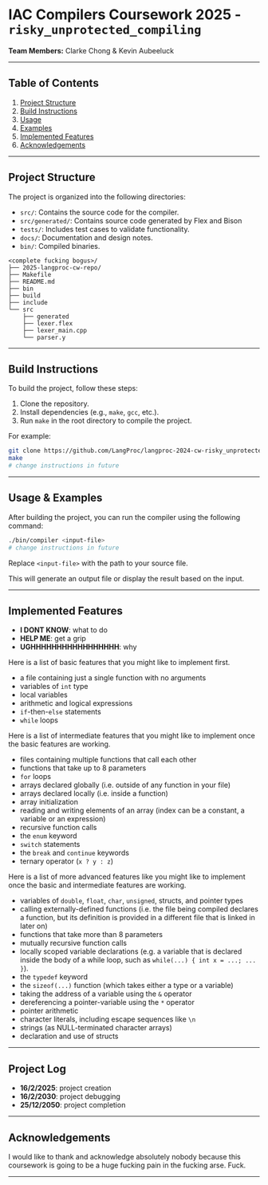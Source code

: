 # IAC Compilers Coursework 2025 - `risky_unprotected_compiling`
**Team Members:** Clarke Chong & Kevin Aubeeluck  

---

## Table of Contents
1. [Project Structure](#project-structure)  
2. [Build Instructions](#build-instructions)  
3. [Usage](#usage)  
4. [Examples](#examples)  
5. [Implemented Features](#implemented-features)  
6. [Acknowledgements](#acknowledgements)  

---

## Project Structure
The project is organized into the following directories:  
- `src/`: Contains the source code for the compiler.
- `src/generated/`: Contains source code generated by Flex and Bison
- `tests/`: Includes test cases to validate functionality.  
- `docs/`: Documentation and design notes.  
- `bin/`: Compiled binaries.  

```
<complete fucking bogus>/
├── 2025-langproc-cw-repo/
├── Makefile
├── README.md
├── bin
├── build
├── include
└── src
    ├── generated
    ├── lexer.flex
    ├── lexer_main.cpp
    └── parser.y
```

---

## Build Instructions
To build the project, follow these steps:  
1. Clone the repository.  
2. Install dependencies (e.g., `make`, `gcc`, etc.).  
3. Run `make` in the root directory to compile the project.  

For example:
```bash
git clone https://github.com/LangProc/langproc-2024-cw-risky_unprotected_compiling.git
make
# change instructions in future
```

---

## Usage & Examples
After building the project, you can run the compiler using the following command:
```bash
./bin/compiler <input-file>
# change instructions in future
```
Replace `<input-file>` with the path to your source file.

This will generate an output file or display the result based on the input.

---

## Implemented Features
- **I DONT KNOW**: what to do 
- **HELP ME**: get a grip
- **UGHHHHHHHHHHHHHHHHH**: why

Here is a list of basic features that you might like to implement first.

- a file containing just a single function with no arguments
- variables of `int` type
- local variables
- arithmetic and logical expressions
- `if`-then-`else` statements
- `while` loops

Here is a list of intermediate features that you might like to implement once the basic features are working.

- files containing multiple functions that call each other
- functions that take up to 8 parameters
- `for` loops
- arrays declared globally (i.e. outside of any function in your file)
- arrays declared locally (i.e. inside a function)
- array initialization
- reading and writing elements of an array (index can be a constant, a variable or an expression)
- recursive function calls
- the `enum` keyword
- `switch` statements
- the `break` and `continue` keywords
- ternary operator (`x ? y : z`)

Here is a list of more advanced features like you might like to implement once the basic and intermediate features are working.

- variables of `double`, `float`, `char`, `unsigned`, structs, and pointer types
- calling externally-defined functions (i.e. the file being compiled declares a function, but its definition is provided in a different file that is linked in later on)
- functions that take more than 8 parameters
- mutually recursive function calls
- locally scoped variable declarations (e.g. a variable that is declared inside the body of a while loop, such as `while(...) { int x = ...; ... }`).
- the `typedef` keyword
- the `sizeof(...)` function (which takes either a type or a variable)
- taking the address of a variable using the `&` operator
- dereferencing a pointer-variable using the `*` operator
- pointer arithmetic
- character literals, including escape sequences like `\n`
- strings (as NULL-terminated character arrays)
- declaration and use of structs

---

## Project Log
- **16/2/2025**: project creation
- **16/2/2030**: project debugging
- **25/12/2050**: project completion

---

## Acknowledgements
I would like to thank and acknowledge absolutely nobody because this coursework is going to be a huge fucking pain in the fucking arse. Fuck.

---
